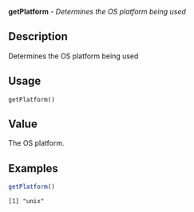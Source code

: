 





**getPlatform** - *Determines the OS platform being used*

Description
--------------------

Determines the OS platform being used


Usage
--------------------
```
getPlatform()
```



Value
-------------------

The OS platform.



Examples
-------------------

```R
getPlatform()
```


```
[1] "unix"

```





